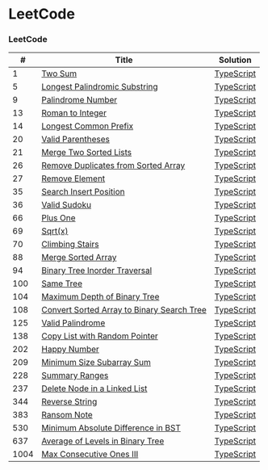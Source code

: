 LeetCode
========

### LeetCode
| # | Title | Solution |
|---| ----- | -------- |
|1|[Two Sum](https://leetcode.com/problems/two-sum/)|[TypeScript](../master/1-two-sum.ts)|
|5|[Longest Palindromic Substring](https://leetcode.com/problems/longest-palindromic-substring/)|[TypeScript](../master/5-longest-palindromic-substring.ts)|
|9|[Palindrome Number](https://leetcode.com/problems/palindrome-number/)|[TypeScript](../master/9-palindrome-number.ts)|
|13|[Roman to Integer](https://leetcode.com/problems/roman-to-integer/)|[TypeScript](../master/13-roman-to-Integer.ts)|
|14|[Longest Common Prefix](https://leetcode.com/problems/longest-common-prefix/)|[TypeScript](../master/14-longest-common-prefix.ts)|
|20|[Valid Parentheses](https://leetcode.com/problems/valid-parentheses/)|[TypeScript](../master/20-valid-parentheses.ts)|
|21|[Merge Two Sorted Lists](https://leetcode.com/problems/merge-two-sorted-lists/)|[TypeScript](../master/21-merge-two-sorted-lists.ts)|
|26|[Remove Duplicates from Sorted Array](https://leetcode.com/problems/remove-duplicates-from-sorted-array/)|[TypeScript](../master/26-remove-duplicates-from-sorted-array.ts)|
|27|[Remove Element](https://leetcode.com/problems/remove-element/description/)|[TypeScript](../master/27-remove-element.ts)|
|35|[Search Insert Position](https://leetcode.com/problems/search-insert-position/description/)|[TypeScript](../master/35-search-insert-position.ts)|
|36|[Valid Sudoku](https://leetcode.com/problems/valid-sudoku/description/)|[TypeScript](../master/36-valid-sudoku.ts)|
|66|[Plus One](https://leetcode.com/problems/plus-one/submissions/)|[TypeScript](../master/66-plus-one.ts)|
|69|[Sqrt(x)](https://leetcode.com/problems/sqrtx/)|[TypeScript](../master/69-sqrtx.ts)|
|70|[Climbing Stairs](https://leetcode.com/problems/climbing-stairs/)|[TypeScript](../master/70-climbing-stairs.ts)|
|88|[Merge Sorted Array](https://leetcode.com/problems/merge-sorted-array/)|[TypeScript](../master/88-merge-sorted-array.ts)|
|94|[Binary Tree Inorder Traversal](https://leetcode.com/problems/binary-tree-inorder-traversal/)|[TypeScript](../master/94-binary-tree-inorder-traversal.ts)|
|100|[Same Tree](https://leetcode.com/problems/same-tree/)|[TypeScript](../master/100-same-tree.ts)|
|104|[Maximum Depth of Binary Tree](https://leetcode.com/problems/maximum-depth-of-binary-tree/)|[TypeScript](../master/104-maximum-depth-of-binary-tree.ts)|
|108|[Convert Sorted Array to Binary Search Tree](https://leetcode.com/problems/convert-sorted-array-to-binary-search-tree/description/)|[TypeScript](../master/108-convert-sorted-array-to-binary-search-tree.ts)|
|125|[Valid Palindrome](https://leetcode.com/problems/valid-palindrome/description/)|[TypeScript](../master/125-valid-palindrome.ts)|
|138|[Copy List with Random Pointer](https://leetcode.com/problems/copy-list-with-random-pointer/)|[TypeScript](../master/138-copy-list-with-random-pointer.ts)|
|202|[Happy Number](https://leetcode.com/problems/happy-number/description/)|[TypeScript](../master/202-happy-number.ts)|
|209|[Minimum Size Subarray Sum](https://leetcode.com/problems/minimum-size-subarray-sum/)|[TypeScript](../master/209-minimum-size-subarray-sum.ts)|
|228|[Summary Ranges](https://leetcode.com/problems/summary-ranges/description/)|[TypeScript](../master/228-summary-ranges.ts)|
|237|[Delete Node in a Linked List](https://leetcode.com/problems/delete-node-in-a-linked-list/)|[TypeScript](../master/237-delete-node-in-a-linked-list.ts)|
|344|[Reverse String](https://leetcode.com/problems/reverse-string/)|[TypeScript](../master/344-reverse-string.ts)|
|383|[Ransom Note](https://leetcode.com/problems/ransom-note/)|[TypeScript](../master/383-ransom-note.ts)|
|530|[Minimum Absolute Difference in BST](https://leetcode.com/problems/minimum-absolute-difference-in-bst/description/)|[TypeScript](../master/530-minimum-absolute-difference-in-bst.ts)|
|637|[Average of Levels in Binary Tree](https://leetcode.com/problems/average-of-levels-in-binary-tree/)|[TypeScript](../master/637-average-of-levels-in-binary-tree.ts)|
|1004|[Max Consecutive Ones III](https://leetcode.com/problems/max-consecutive-ones-iii/)|[TypeScript](../master/1004-max-consecutive-ones-iii.ts)|
